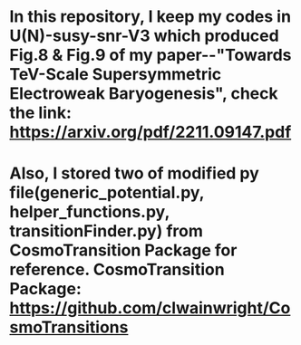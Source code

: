 # In this repository, I keep my codes in U(N)-susy-snr-V3 which produced Fig.8 & Fig.9 of my paper--"Towards TeV-Scale Supersymmetric Electroweak Baryogenesis", check the link: https://arxiv.org/pdf/2211.09147.pdf
# Also, I stored two of modified py file(generic_potential.py, helper_functions.py, transitionFinder.py) from CosmoTransition Package for reference. CosmoTransition Package: https://github.com/clwainwright/CosmoTransitions
